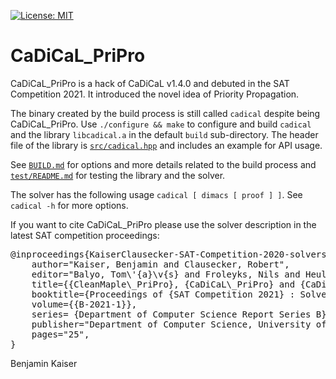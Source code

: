 [![License: MIT](https://img.shields.io/badge/License-MIT-yellow.svg)](https://opensource.org/licenses/MIT)

CaDiCaL_PriPro
===============================================================================

CaDiCaL_PriPro is a hack of CaDiCaL v1.4.0 and debuted in the SAT
Competition 2021. It introduced the novel idea of Priority Propagation.

The binary created by the build process is still called `cadical`
despite being CaDiCaL_PriPro.  Use `./configure && make` to configure
and build `cadical` and the library `libcadical.a` in the default
`build` sub-directory.  The header file of the library is
[`src/cadical.hpp`](src/cadical.hpp) and includes an example for API
usage.
  
See [`BUILD.md`](BUILD.md) for options and more details related to the build
process and [`test/README.md`](test/README.md) for testing the library and
the solver.

The solver has the following usage `cadical [ dimacs [ proof ] ]`.
See `cadical -h` for more options.

If you want to cite CaDiCaL\_PriPro please use the solver description in
the latest SAT competition proceedings:

<pre>
@inproceedings{KaiserClausecker-SAT-Competition-2020-solvers,
    author="Kaiser, Benjamin and Clausecker, Robert",
    editor="Balyo, Tom\'{a}\v{s} and Froleyks, Nils and Heule, Marijn J. H. and Järvisalo, Matti Juhani and Suda, Martin",
    title={{CleanMaple\_PriPro}, {CaDiCaL\_PriPro} and {CaDiCaL\_PriPro\_no\_bin}},
    booktitle={Proceedings of {SAT Competition 2021} : Solver and Benchmark Descriptions}, 	year="2021",
    volume={{B-2021-1}},
    series= {Department of Computer Science Report Series B},
    publisher="Department of Computer Science, University of Helsinki",
    pages="25",
}
</pre>

Benjamin Kaiser
